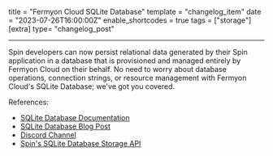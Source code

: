 title = "Fermyon Cloud SQLite Database"
template = "changelog_item"
date = "2023-07-26T16:00:00Z"
enable_shortcodes = true
tags = ["storage"]
[extra]
type= "changelog_post"

---

Spin developers can now persist relational data generated by their Spin application in a database that is provisioned and managed entirely by Fermyon Cloud on their behalf. No need to worry about database operations, connection strings, or resource management with Fermyon Cloud's SQLite Database; we've got you covered.

<!-- break -->

References:

- [SQLite Database Documentation](/cloud/noops-sql-db)
- [SQLite Database Blog Post](https://www.fermyon.com/blog/announcing-noops-sql-db)
- [Discord Channel](https://www.fermyon.com/discord)
- [Spin's SQLite Database Storage API](/spin/sqlite-api-guide.md)
